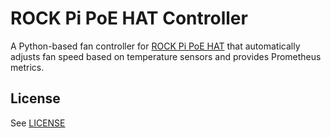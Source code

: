 # ROCK Pi PoE HAT Controller

A Python-based fan controller for
[ROCK Pi PoE HAT](https://wiki.radxa.com/ROCKPI_23W_PoE_HAT) that automatically
adjusts fan speed based on temperature sensors and provides Prometheus metrics.

## License

See [LICENSE](./LICENSE)
